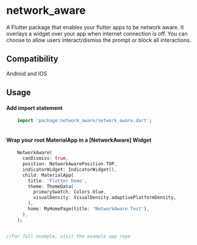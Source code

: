 # network_aware

A Flutter package that enables your flutter apps to be network aware.
It overlays a widget over your app when internet connection is off. You can choose to allow users interact/dismiss the prompt or block all interactions.
## Compatibility
Android and IOS

## Usage


#### Add import statement
``` dart
    import 'package:network_aware/network_aware.dart';
    
```

#### Wrap your root MaterialApp in a [NetworkAware] Widget
``` dart
    NetworkAware(
      canDismiss: true,
      position: NetworkAwarePosition.TOP, 
      indicatorWidget: IndicatorWidget(), 
      child: MaterialApp(
        title: 'Flutter Demo',
        theme: ThemeData(
          primarySwatch: Colors.blue,
          visualDensity: VisualDensity.adaptivePlatformDensity,
        ),
        home: MyHomePage(title: 'NetworkAware Test'),
      ),
    );


//For full example, visit the example app repo


```